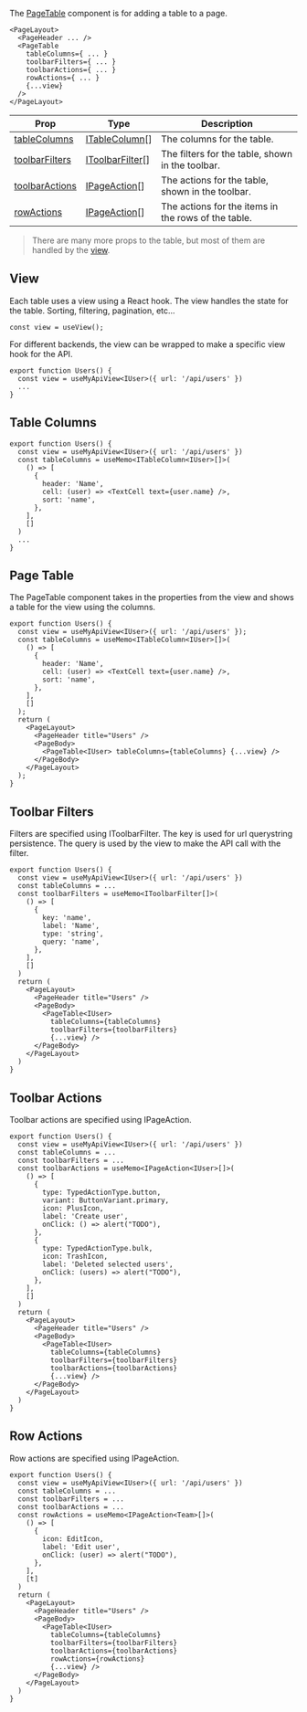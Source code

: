 The [PageTable](./PageTable) component is for adding a table to a page.

```tsx
<PageLayout>
  <PageHeader ... />
  <PageTable
    tableColumns={ ... }
    toolbarFilters={ ... }
    toolbarActions={ ... }
    rowActions={ ... }
    {...view}
  />
</PageLayout>
```

| Prop | Type | Description
| ---  | --- | ---
| [tableColumns](#table-columns) | [ITableColumn<T>](./ITableColumn)[] | The columns for the table.
| [toolbarFilters](#toolbar-filters) | [IToolbarFilter](./IToolbarFilter)[] | The filters for the table, shown in the toolbar.
| [toolbarActions](#toolbar-actions) | [IPageAction<T>](./IPageAction)[] | The actions for the table, shown in the toolbar.
| [rowActions](#row-actions) | [IPageAction<T>](./IPageAction)[] | The actions for the items in the rows of the table.

> There are many more props to the table, but most of them are handled by the [view](#view).

## View

Each table uses a view using a React hook. The view handles the state for the table. Sorting, filtering, pagination, etc...

```tsx
const view = useView();
```

For different backends, the view can be wrapped to make a specific view hook for the API.

```tsx
export function Users() {
  const view = useMyApiView<IUser>({ url: '/api/users' })
  ...
}
```

## Table Columns

```tsx
export function Users() {
  const view = useMyApiView<IUser>({ url: '/api/users' })
  const tableColumns = useMemo<ITableColumn<IUser>[]>(
    () => [
      {
        header: 'Name',
        cell: (user) => <TextCell text={user.name} />,
        sort: 'name',
      },
    ],
    []
  )
  ...
}
```

## Page Table

The PageTable component takes in the properties from the view and shows a table for the view using the columns.

```tsx
export function Users() {
  const view = useMyApiView<IUser>({ url: '/api/users' });
  const tableColumns = useMemo<ITableColumn<IUser>[]>(
    () => [
      {
        header: 'Name',
        cell: (user) => <TextCell text={user.name} />,
        sort: 'name',
      },
    ],
    []
  );
  return (
    <PageLayout>
      <PageHeader title="Users" />
      <PageBody>
        <PageTable<IUser> tableColumns={tableColumns} {...view} />
      </PageBody>
    </PageLayout>
  );
}
```

## Toolbar Filters

Filters are specified using IToolbarFilter. The key is used for url querystring persistence. The query is used by the view to make the API call with the filter.

```tsx
export function Users() {
  const view = useMyApiView<IUser>({ url: '/api/users' })
  const tableColumns = ...
  const toolbarFilters = useMemo<IToolbarFilter[]>(
    () => [
      {
        key: 'name',
        label: 'Name',
        type: 'string',
        query: 'name',
      },
    ],
    []
  )
  return (
    <PageLayout>
      <PageHeader title="Users" />
      <PageBody>
        <PageTable<IUser>
          tableColumns={tableColumns}
          toolbarFilters={toolbarFilters}
          {...view} />
      </PageBody>
    </PageLayout>
  )
}
```

## Toolbar Actions

Toolbar actions are specified using IPageAction.

```tsx
export function Users() {
  const view = useMyApiView<IUser>({ url: '/api/users' })
  const tableColumns = ...
  const toolbarFilters = ...
  const toolbarActions = useMemo<IPageAction<IUser>[]>(
    () => [
      {
        type: TypedActionType.button,
        variant: ButtonVariant.primary,
        icon: PlusIcon,
        label: 'Create user',
        onClick: () => alert("TODO"),
      },
      {
        type: TypedActionType.bulk,
        icon: TrashIcon,
        label: 'Deleted selected users',
        onClick: (users) => alert("TODO"),
      },
    ],
    []
  )
  return (
    <PageLayout>
      <PageHeader title="Users" />
      <PageBody>
        <PageTable<IUser>
          tableColumns={tableColumns}
          toolbarFilters={toolbarFilters}
          toolbarActions={toolbarActions}
          {...view} />
      </PageBody>
    </PageLayout>
  )
}
```

## Row Actions

Row actions are specified using IPageAction.

```tsx
export function Users() {
  const view = useMyApiView<IUser>({ url: '/api/users' })
  const tableColumns = ...
  const toolbarFilters = ...
  const toolbarActions = ...
  const rowActions = useMemo<IPageAction<Team>[]>(
    () => [
      {
        icon: EditIcon,
        label: 'Edit user',
        onClick: (user) => alert("TODO"),
      },
    ],
    [t]
  )
  return (
    <PageLayout>
      <PageHeader title="Users" />
      <PageBody>
        <PageTable<IUser>
          tableColumns={tableColumns}
          toolbarFilters={toolbarFilters}
          toolbarActions={toolbarActions}
          rowActions={rowActions}
          {...view} />
      </PageBody>
    </PageLayout>
  )
}
```

